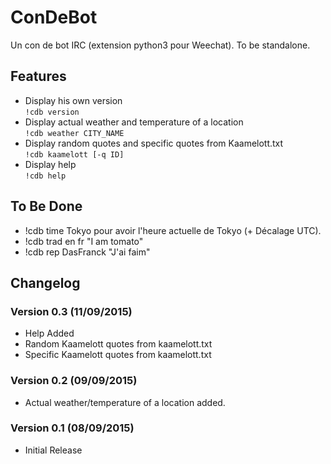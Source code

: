 # ConDeBot
Un con de bot IRC (extension python3 pour Weechat).
To be standalone.

## Features
* Display his own version  
``!cdb version``
* Display actual weather and temperature of a location  
``!cdb weather CITY_NAME``
* Display random quotes and specific quotes from Kaamelott.txt  
``!cdb kaamelott [-q ID]``
* Display help  
``!cdb help``

## To Be Done
* !cdb time Tokyo pour avoir l'heure actuelle de Tokyo (+ Décalage UTC).
* !cdb trad en fr "I am tomato"
* !cdb rep DasFranck "J'ai faim"

## Changelog
### Version 0.3 (11/09/2015)
* Help Added
* Random Kaamelott quotes from kaamelott.txt
* Specific Kaamelott quotes from kaamelott.txt

### Version 0.2 (09/09/2015)
* Actual weather/temperature of a location added.

### Version 0.1 (08/09/2015)
* Initial Release
